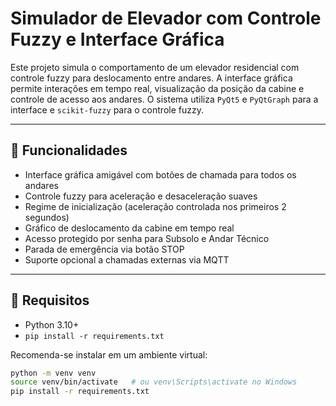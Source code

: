 # Simulador de Elevador com Controle Fuzzy e Interface Gráfica

Este projeto simula o comportamento de um elevador residencial com controle fuzzy para deslocamento entre andares. A interface gráfica permite interações em tempo real, visualização da posição da cabine e controle de acesso aos andares. O sistema utiliza `PyQt5` e `PyQtGraph` para a interface e `scikit-fuzzy` para o controle fuzzy.

---

## 🎯 Funcionalidades

- Interface gráfica amigável com botões de chamada para todos os andares
- Controle fuzzy para aceleração e desaceleração suaves
- Regime de inicialização (aceleração controlada nos primeiros 2 segundos)
- Gráfico de deslocamento da cabine em tempo real
- Acesso protegido por senha para Subsolo e Andar Técnico
- Parada de emergência via botão STOP
- Suporte opcional a chamadas externas via MQTT

---

## 🧰 Requisitos

- Python 3.10+
- `pip install -r requirements.txt`

Recomenda-se instalar em um ambiente virtual:

```bash
python -m venv venv
source venv/bin/activate   # ou venv\Scripts\activate no Windows
pip install -r requirements.txt
